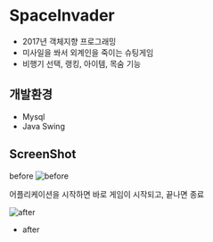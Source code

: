# SpaceInvader

* 2017년 객체지향 프로그래밍
* 미사일을 쏴서 외계인을 죽이는 슈팅게임
* 비행기 선택, 랭킹, 아이템, 목숨 기능


## 개발환경
* Mysql
* Java Swing

## ScreenShot
before
![before](https://user-images.githubusercontent.com/26926312/43363329-7732fbae-933d-11e8-9b96-5f9954022994.png)

어플리케이션을 시작하면 바로 게임이 시작되고, 끝나면 종료 

![after](https://user-images.githubusercontent.com/26926312/43363332-8b4c190e-933d-11e8-9445-8a9785b79e82.png)
* after






